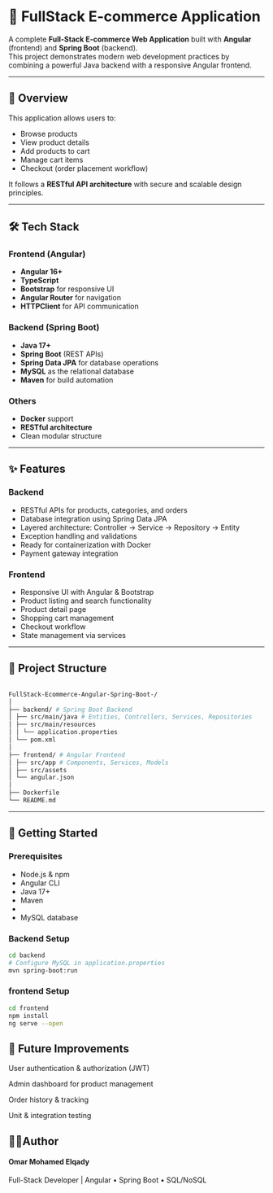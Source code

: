# 🛒 FullStack E-commerce Application

A complete **Full-Stack E-commerce Web Application** built with **Angular** (frontend) and **Spring Boot** (backend).  
This project demonstrates modern web development practices by combining a powerful Java backend with a responsive Angular frontend.

---

## 🎯 Overview
This application allows users to:
- Browse products
- View product details
- Add products to cart
- Manage cart items
- Checkout (order placement workflow)

It follows a **RESTful API architecture** with secure and scalable design principles.

---

## 🛠 Tech Stack

### Frontend (Angular)
- **Angular 16+**
- **TypeScript**
- **Bootstrap** for responsive UI
- **Angular Router** for navigation
- **HTTPClient** for API communication

### Backend (Spring Boot)
- **Java 17+**
- **Spring Boot** (REST APIs)
- **Spring Data JPA** for database operations
- **MySQL** as the relational database
- **Maven** for build automation

### Others
- **Docker** support
- **RESTful architecture**
- Clean modular structure

---

## ✨ Features

### Backend
- RESTful APIs for products, categories, and orders
- Database integration using Spring Data JPA
- Layered architecture: Controller → Service → Repository → Entity
- Exception handling and validations
- Ready for containerization with Docker
- Payment gateway integration


### Frontend
- Responsive UI with Angular & Bootstrap
- Product listing and search functionality
- Product detail page
- Shopping cart management
- Checkout workflow
- State management via services

---

## 📂 Project Structure
```bash

FullStack-Ecommerce-Angular-Spring-Boot-/
│
├── backend/ # Spring Boot Backend
│ ├── src/main/java # Entities, Controllers, Services, Repositories
│ ├── src/main/resources
│ │ └── application.properties
│ └── pom.xml
│
├── frontend/ # Angular Frontend
│ ├── src/app # Components, Services, Models
│ ├── src/assets
│ └── angular.json
│
├── Dockerfile
└── README.md
```
---

## 🚀 Getting Started

### Prerequisites
- Node.js & npm
- Angular CLI
- Java 17+
- Maven
- 
- MySQL database

### Backend Setup
```bash
cd backend
# Configure MySQL in application.properties
mvn spring-boot:run
```
### frontend Setup
```bash
cd frontend
npm install
ng serve --open
```

## 📌 Future Improvements

User authentication & authorization (JWT)

Admin dashboard for product management

Order history & tracking

Unit & integration testing

## 👨‍💻Author

#### Omar Mohamed Elqady
Full-Stack Developer | Angular • Spring Boot • SQL/NoSQL

